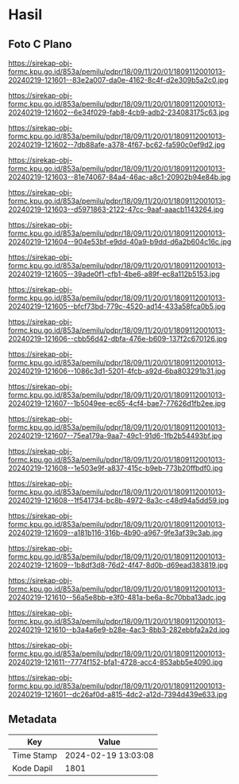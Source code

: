 # Hasil

## Foto C Plano

https://sirekap-obj-formc.kpu.go.id/853a/pemilu/pdpr/18/09/11/20/01/1809112001013-20240219-121601--83e2a007-da0e-4162-8c4f-d2e309b5a2c0.jpg

https://sirekap-obj-formc.kpu.go.id/853a/pemilu/pdpr/18/09/11/20/01/1809112001013-20240219-121602--6e34f029-fab8-4cb9-adb2-234083175c63.jpg

https://sirekap-obj-formc.kpu.go.id/853a/pemilu/pdpr/18/09/11/20/01/1809112001013-20240219-121602--7db88afe-a378-4f67-bc62-fa590c0ef9d2.jpg

https://sirekap-obj-formc.kpu.go.id/853a/pemilu/pdpr/18/09/11/20/01/1809112001013-20240219-121603--81e74067-84a4-46ac-a8c1-20902b94e84b.jpg

https://sirekap-obj-formc.kpu.go.id/853a/pemilu/pdpr/18/09/11/20/01/1809112001013-20240219-121603--d5971863-2122-47cc-9aaf-aaacb1143264.jpg

https://sirekap-obj-formc.kpu.go.id/853a/pemilu/pdpr/18/09/11/20/01/1809112001013-20240219-121604--904e53bf-e9dd-40a9-b9dd-d6a2b604c16c.jpg

https://sirekap-obj-formc.kpu.go.id/853a/pemilu/pdpr/18/09/11/20/01/1809112001013-20240219-121605--39ade0f1-cfb1-4be6-a89f-ec8a112b5153.jpg

https://sirekap-obj-formc.kpu.go.id/853a/pemilu/pdpr/18/09/11/20/01/1809112001013-20240219-121605--bfcf73bd-779c-4520-ad14-433a58fca0b5.jpg

https://sirekap-obj-formc.kpu.go.id/853a/pemilu/pdpr/18/09/11/20/01/1809112001013-20240219-121606--cbb56d42-dbfa-476e-b609-137f2c670126.jpg

https://sirekap-obj-formc.kpu.go.id/853a/pemilu/pdpr/18/09/11/20/01/1809112001013-20240219-121606--1086c3d1-5201-4fcb-a92d-6ba803291b31.jpg

https://sirekap-obj-formc.kpu.go.id/853a/pemilu/pdpr/18/09/11/20/01/1809112001013-20240219-121607--1b5049ee-ec65-4cf4-bae7-77626d1fb2ee.jpg

https://sirekap-obj-formc.kpu.go.id/853a/pemilu/pdpr/18/09/11/20/01/1809112001013-20240219-121607--75ea179a-9aa7-49c1-91d6-1fb2b54493bf.jpg

https://sirekap-obj-formc.kpu.go.id/853a/pemilu/pdpr/18/09/11/20/01/1809112001013-20240219-121608--1e503e9f-a837-415c-b9eb-773b20ffbdf0.jpg

https://sirekap-obj-formc.kpu.go.id/853a/pemilu/pdpr/18/09/11/20/01/1809112001013-20240219-121608--1f541734-bc8b-4972-8a3c-c48d94a5dd59.jpg

https://sirekap-obj-formc.kpu.go.id/853a/pemilu/pdpr/18/09/11/20/01/1809112001013-20240219-121609--a181b116-316b-4b90-a967-9fe3af39c3ab.jpg

https://sirekap-obj-formc.kpu.go.id/853a/pemilu/pdpr/18/09/11/20/01/1809112001013-20240219-121609--1b8df3d8-76d2-4f47-8d0b-d69ead383819.jpg

https://sirekap-obj-formc.kpu.go.id/853a/pemilu/pdpr/18/09/11/20/01/1809112001013-20240219-121610--56a5e8bb-e3f0-481a-be6a-8c70bba13adc.jpg

https://sirekap-obj-formc.kpu.go.id/853a/pemilu/pdpr/18/09/11/20/01/1809112001013-20240219-121610--b3a4a6e9-b28e-4ac3-8bb3-282ebbfa2a2d.jpg

https://sirekap-obj-formc.kpu.go.id/853a/pemilu/pdpr/18/09/11/20/01/1809112001013-20240219-121611--7774f152-bfa1-4728-acc4-853abb5e4090.jpg

https://sirekap-obj-formc.kpu.go.id/853a/pemilu/pdpr/18/09/11/20/01/1809112001013-20240219-121601--dc26af0d-a815-4dc2-a12d-7394d439e633.jpg


## Metadata

| Key        | Value               |
| ---------- | ------------------- |
| Time Stamp | 2024-02-19 13:03:08 |
| Kode Dapil | 1801                |



